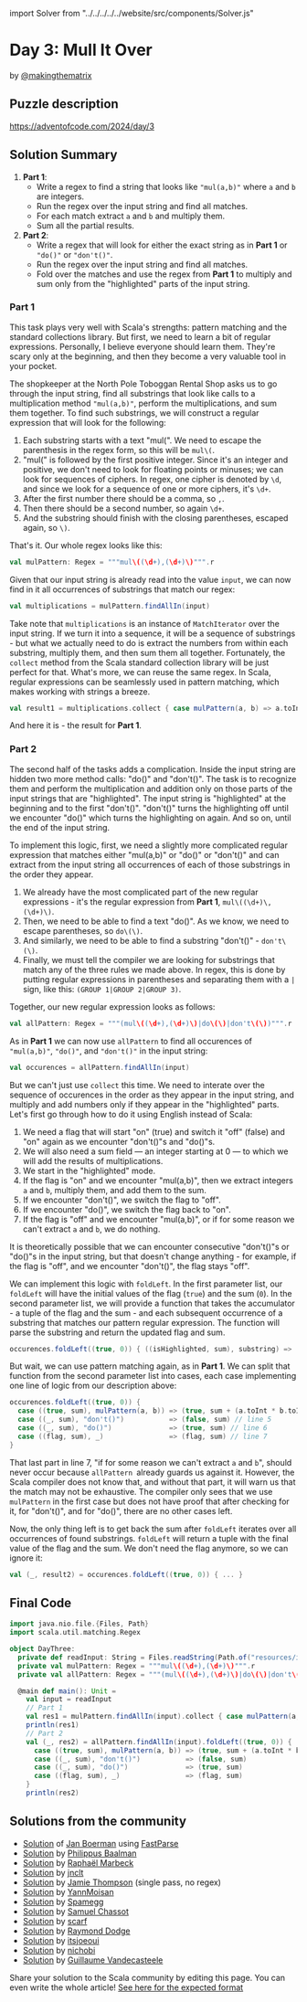 import Solver from "../../../../../website/src/components/Solver.js"

# Day 3: Mull It Over

by [@makingthematrix](https://github.com/makingthematrix)

## Puzzle description

https://adventofcode.com/2024/day/3

## Solution Summary

1. **Part 1**:
   - Write a regex to find a string that looks like `"mul(a,b)"` where `a` and `b` are integers.
   - Run the regex over the input string and find all matches.
   - For each match extract `a` and `b` and multiply them.
   - Sum all the partial results.
3. **Part 2**:
   - Write a regex that will look for either the exact string as in **Part 1** or `"do()"` or `"don't()"`.
   - Run the regex over the input string and find all matches.
   - Fold over the matches and use the regex from **Part 1** to multiply and sum only from the "highlighted" parts of the input string.

### Part 1

This task plays very well with Scala's strengths: pattern matching and the standard collections library. But first, we need to learn a bit of regular expressions. Personally, I believe everyone should learn them. They're scary only at the beginning, and then they become a very valuable tool in your pocket.

The shopkeeper at the North Pole Toboggan Rental Shop asks us to go through the input string, find all substrings that look like calls to a multiplication method `"mul(a,b)"`, perform the multiplications, and sum them together. To find such substrings, we will construct a regular expression that will look for the following:

1. Each substring starts with a text "mul(". We need to escape the parenthesis in the regex form, so this will be `mul\(`.
2. "mul(" is followed by the first positive integer. Since it's an integer and positive, we don't need to look for floating points or minuses; we can look for sequences of ciphers. In regex, one cipher is denoted by `\d`, and since we look for a sequence of one or more ciphers, it's `\d+`.
3. After the first number there should be a comma, so `,`.
4. Then there should be a second number, so again `\d+`.
5. And the substring should finish with the closing parentheses, escaped again, so `\)`.

That's it. Our whole regex looks like this:

```scala
val mulPattern: Regex = """mul\((\d+),(\d+)\)""".r
```

Given that our input string is already read into the value `input`, we can now find in it all occurrences of substrings that match our regex:

```scala
val multiplications = mulPattern.findAllIn(input)
```

Take note that `multiplications` is an instance of `MatchIterator` over the input string. If we turn it into a sequence, it will be a sequence of substrings - but what we actually need to do is extract the numbers from within each substring, multiply them, and then sum them all together. Fortunately, the `collect` method from the Scala standard collection library will be just perfect for that. What's more, we can reuse the same regex. In Scala, regular expressions can be seamlessly used in pattern matching, which makes working with strings a breeze.

```scala
val result1 = multiplications.collect { case mulPattern(a, b) => a.toInt * b.toInt }.sum
```
And here it is - the result for **Part 1**.

### Part 2

The second half of the tasks adds a complication. Inside the input string are hidden two more method calls: "do()" and "don't()". The task is to recognize them and perform the multiplication and addition only on those parts of the input strings that are "highlighted". The input string is "highlighted" at the beginning and to the first "don't()". "don't()" turns the highlighting off until we encounter "do()" which turns the highlighting on again. And so on, until the end of the input string.

To implement this logic, first, we need a slightly more complicated regular expression that matches either "mul(a,b)" or "do()" or "don't()" and can extract from the input string all occurrences of each of those substrings in the order they appear.

1. We already have the most complicated part of the new regular expressions - it's the regular expression from **Part 1**, `mul\((\d+)\,(\d+)\)`.
2. Then, we need to be able to find a text "do()". As we know, we need to escape parentheses, so `do\(\)`.
3. And similarly, we need to be able to find a substring "don't()" - `don't\(\)`.
4. Finally, we must tell the compiler we are looking for substrings that match any of the three rules we made above. In regex, this is done by putting regular expressions in parentheses and separating them with a `|` sign, like this: `(GROUP 1|GROUP 2|GROUP 3)`.

Together, our new regular expression looks as follows:

```scala
val allPattern: Regex = """(mul\((\d+),(\d+)\)|do\(\)|don't\(\))""".r
```

As in **Part 1** we can now use `allPattern` to find all occurences of `"mul(a,b)"`, `"do()"`, and `"don't()"` in the input string:

```scala
val occurences = allPattern.findAllIn(input)
```

But we can't just use `collect` this time. We need to interate over the sequence of occurences in the order as they appear in the input string, and multiply and add numbers only if they appear in the "highlighted" parts. Let's first go through how to do it using English instead of Scala:

1. We need a flag that will start "on" (true) and switch it "off" (false) and "on" again as we encounter "don't()"s and "do()"s.
2. We will also need a sum field — an integer starting at 0 — to which we will add the results of multiplications.
3. We start in the "highlighted" mode.
4. If the flag is "on" and we encounter "mul(a,b)", then we extract integers `a` and `b`, multiply them, and add them to the sum.
5. If we encounter "don't()", we switch the flag to "off".
6. If we encounter "do()", we switch the flag back to "on".
7. If the flag is "off" and we encounter "mul(a,b)", or if for some reason we can't extract `a` and `b`, we do nothing.

It is theoretically possible that we can encounter consecutive "don't()"s or "do()"s in the input string, but that doesn't change anything - for example, if the flag is "off", and we encounter "don't()", the flag stays "off".

We can implement this logic with `foldLeft`. In the first parameter list, our `foldLeft` will have the initial values of the flag (`true`) and the sum (`0`). In the second parameter list, we will provide a function that takes the accumulator - a tuple of the flag and the sum - and each subsequent occurrence of a substring that matches our pattern regular expression. The function will parse the substring and return the updated flag and sum.

```scala
occurences.foldLeft((true, 0)) { ((isHighlighted, sum), substring) => ... }
```

But wait, we can use pattern matching again, as in **Part 1**. We can split that function from the second parameter list into cases, each case implementing one line of logic from our description above:

```scala
occurences.foldLeft((true, 0)) {
  case ((true, sum), mulPattern(a, b)) => (true, sum + (a.toInt * b.toInt)) // line 4
  case ((_, sum), "don't()")           => (false, sum) // line 5
  case ((_, sum), "do()")              => (true, sum) // line 6
  case ((flag, sum), _)                => (flag, sum) // line 7
}
```

That last part in line 7, "if for some reason we can't extract `a` and `b`", should never occur because `allPattern `already guards us against it. However, the Scala compiler does not know that, and without that part, it will warn us that the match may not be exhaustive. The compiler only sees that we use `mulPattern` in the first case but does not have proof that after checking for it, for "don't()", and for "do()", there are no other cases left.

Now, the only thing left is to get back the sum after `foldLeft` iterates over all occurrences of found substrings. `foldLeft` will return a tuple with the final value of the flag and the sum. We don't need the flag anymore, so we can ignore it:

```scala
val (_, result2) = occurences.foldLeft((true, 0)) { ... }
```

## Final Code

```scala
import java.nio.file.{Files, Path}
import scala.util.matching.Regex

object DayThree:
  private def readInput: String = Files.readString(Path.of("resources/input3"))
  private val mulPattern: Regex = """mul\((\d+),(\d+)\)""".r
  private val allPattern: Regex = """(mul\((\d+),(\d+)\)|do\(\)|don't\(\))""".r

  @main def main(): Unit =
    val input = readInput
    // Part 1
    val res1 = mulPattern.findAllIn(input).collect { case mulPattern(a, b) => a.toInt * b.toInt }.sum
    println(res1)
    // Part 2
    val (_, res2) = allPattern.findAllIn(input).foldLeft((true, 0)) {
      case ((true, sum), mulPattern(a, b)) => (true, sum + (a.toInt * b.toInt))
      case ((_, sum), "don't()")           => (false, sum)
      case ((_, sum), "do()")              => (true, sum)
      case ((flag, sum), _)                => (flag, sum)
    }
    println(res2)
```

## Solutions from the community

- [Solution](https://github.com/Jannyboy11/AdventOfCode2024/blob/master/src/main/scala/day03/Day03.scala) of [Jan Boerman](https://x.com/JanBoerman95) using [FastParse](https://com-lihaoyi.github.io/fastparse/)
- [Solution](https://github.com/Philippus/adventofcode/blob/main/src/main/scala/adventofcode2024/Day03.scala) by [Philippus Baalman](https://github.com/philippus)
- [Solution](https://github.com/rmarbeck/advent2024/blob/main/day3/src/main/scala/Solution.scala) by [Raphaël Marbeck](https://github.com/rmarbeck)
- [Solution](https://github.com/jnclt/adventofcode2024/blob/main/day03/mull-it-over.sc) by [jnclt](https://github.com/jnclt)
- [Solution](https://github.com/bishabosha/advent-of-code-2024/blob/main/2024-day03.scala) by [Jamie Thompson](https://github.com/bishabosha) (single pass, no regex)
- [Solution](https://github.com/YannMoisan/advent-of-code/blob/master/2024/src/main/scala/Day3.scala) by [YannMoisan](https://github.com/YannMoisan)
- [Solution](https://github.com/spamegg1/aoc/blob/master/2024/03/03.worksheet.sc#L62) by [Spamegg](https://github.com/spamegg1/)
- [Solution](https://github.com/samuelchassot/AdventCode_2024/blob/c213b5ca3cf7eabd3c2d2ba852a36869575b1442/03/Day03.scala) by [Samuel Chassot](https://github.com/samuelchassot/)
- [Solution](https://github.com/scarf005/aoc-scala/blob/main/2024/day03.scala) by [scarf](https://github.com/scarf005)
- [Solution](https://github.com/rayrobdod/advent-of-code/blob/main/2024/03/day3.scala) by [Raymond Dodge](https://github.com/rayrobdod)
- [Solution](https://github.com/itsjoeoui/aoc2024/blob/main/src/day03.scala) by [itsjoeoui](https://github.com/itsjoeoui)
- [Solution](https://github.com/nichobi/advent-of-code-2024/blob/main/03/solution.scala) by [nichobi](https://github.com/nichobi)
- [Solution](https://github.com/guycastle/advent_of_code/blob/main/src/main/scala/aoc2024/day03/DayThree.scala) by [Guillaume Vandecasteele](https://github.com/guycastle)

Share your solution to the Scala community by editing this page.
You can even write the whole article! [See here for the expected format](https://github.com/scalacenter/scala-advent-of-code/discussions/424)
